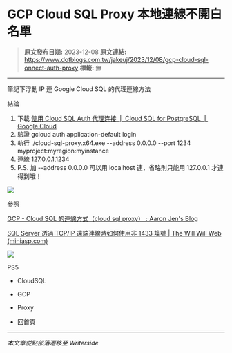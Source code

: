 # GCP Cloud SQL Proxy 本地連線不開白名單

> **原文發布日期:** 2023-12-08
> **原文連結:** https://www.dotblogs.com.tw/jakeuj/2023/12/08/gcp-cloud-sql-onnect-auth-proxy
> **標籤:** 無

---

筆記下浮動 IP 連 Google Cloud SQL 的代理連線方法

結論

1. 下載 [使用 Cloud SQL Auth 代理连接  |  Cloud SQL for PostgreSQL  |  Google Cloud](https://cloud.google.com/sql/docs/postgres/connect-auth-proxy?hl=zh-cn#install)
2. 驗證 gcloud auth application-default login
3. 執行 ./cloud-sql-proxy.x64.exe --address 0.0.0.0 --port 1234 myproject:myregion:myinstance
4. 連線 127.0.0.1,1234
5. P.S. 加 --address 0.0.0.0 可以用 localhost 連，省略則只能用 127.0.0.1 才連得到哦！

![](https://dotblogsfile.blob.core.windows.net/user/小小朱/bb1646dd-8343-445e-9fef-85e6c4a30d32/1702017271.png.png)

參照

[GCP - Cloud SQL 的連線方式（cloud sql proxy） : Aaron Jen's Blog](https://aaronjen.github.io/2020-08-25-cloud_sql/)

[SQL Server 透過 TCP/IP 遠端連線時如何使用非 1433 埠號 | The Will Will Web (miniasp.com)](https://blog.miniasp.com/post/2009/03/29/How-to-connect-to-SQL-Server-using-non-default-1433-port)

![](https://card.psnprofiles.com/1/jakeuj.png)

PS5

* CloudSQL
* GCP
* Proxy

* 回首頁

---

*本文章從點部落遷移至 Writerside*
